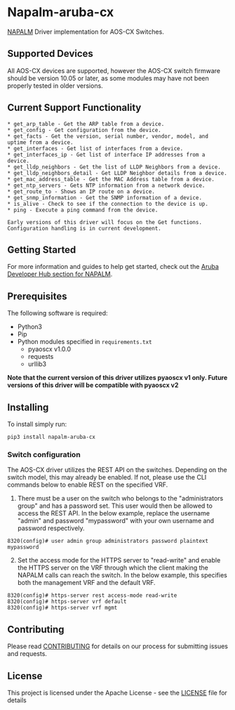 # Napalm-aruba-cx
[NAPALM][napalm-link] Driver implementation for AOS-CX Switches.

## Supported Devices
All AOS-CX devices are supported, however the AOS-CX switch firmware should be version 10.05 or later, as some modules 
may have not been properly tested in older versions.

## Current Support Functionality 
    * get_arp_table - Get the ARP table from a device.
    * get_config - Get configuration from the device.
    * get_facts - Get the version, serial number, vendor, model, and uptime from a device.
    * get_interfaces - Get list of interfaces from a device.
    * get_interfaces_ip - Get list of interface IP addresses from a device.
    * get_lldp_neighbors - Get the list of LLDP Neighbors from a device.
    * get_lldp_neighbors_detail - Get LLDP Neighbor details from a device.
    * get_mac_address_table - Get the MAC Address table from a device.
    * get_ntp_servers - Gets NTP information from a network device.
    * get_route_to - Shows an IP route on a device.
    * get_snmp_information - Get the SNMP information of a device.
    * is_alive - Check to see if the connection to the device is up.
    * ping - Execute a ping command from the device.
    
    Early versions of this driver will focus on the Get functions.  Configuration handling is in current development.

## Getting Started
For more information and guides to help get started, check out the [Aruba Developer Hub section for NAPALM][devhub-link]. 


## Prerequisites
The following software is required:
 - Python3
 - Pip
 - Python modules specified in `requirements.txt`
    - pyaoscx v1.0.0
    - requests
    - urllib3
   
**Note that the current version of this driver utilizes pyaoscx v1 only.  Future versions of this driver will be 
      compatible with pyaoscx v2**


## Installing
To install simply run:
```
pip3 install napalm-aruba-cx
```

### Switch configuration
The AOS-CX driver utilizes the REST API on the switches. 
Depending on the switch model, this may already be enabled.  If not, please use the CLI commands below to enable REST on
the specified VRF.

1) There must be a user on the switch who belongs to the "administrators group" and has a password set.  This user 
would then be allowed to access the REST API.  In the below example, replace the username "admin" and password 
"mypassword" with your own username and password respectively.
```
8320(config)# user admin group administrators password plaintext mypassword
```
2) Set the access mode for the HTTPS server to "read-write" and enable the HTTPS server on the VRF through which the 
client making the NAPALM calls can reach the switch.  In the below example, this specifies both the management VRF and 
the default VRF.
```
8320(config)# https-server rest access-mode read-write
8320(config)# https-server vrf default
8320(config)# https-server vrf mgmt
```

## Contributing
Please read [CONTRIBUTING](CONTRIBUTING.md) for details on our process for submitting issues and requests.

## License
This project is licensed under the Apache License - see the [LICENSE](LICENSE) file for details

[devhub-link]: https://developer.arubanetworks.com/aruba-aoscx/docs/getting-started-with-napalm
[napalm-link]: https://napalm-automation.net/
